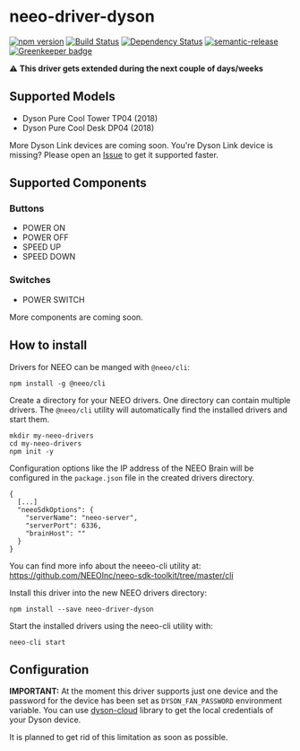 # neeo-driver-dyson

[![npm version](https://badge.fury.io/js/neeo-driver-dyson.svg)](http://badge.fury.io/js/neeo-driver-dyson) [![Build Status](https://travis-ci.org/patrickvaler/neeo-driver-dyson.svg?branch=master)](https://travis-ci.org/patrickvaler/neeo-driver-dyson) [![Dependency Status](https://david-dm.org/patrickvaler/neeo-driver-dyson/status.svg?style=flat)](https://david-dm.org/patrickvaler/neeo-driver-dyson)
[![semantic-release](https://img.shields.io/badge/%20%20%F0%9F%93%A6%F0%9F%9A%80-semantic--release-e10079.svg)](https://github.com/semantic-release/semantic-release) [![Greenkeeper badge](https://badges.greenkeeper.io/patrickvaler/neeo-driver-dyson.svg)](https://greenkeeper.io/)

⚠️️ **This driver gets extended during the next couple of days/weeks**

## Supported Models

- Dyson Pure Cool Tower TP04 (2018)
- Dyson Pure Cool Desk DP04 (2018)

More Dyson Link devices are coming soon. You're Dyson Link device is missing? Please open an
[Issue](https://github.com/patrickvaler/neeo-driver-dyson/issues) to get it supported faster.

## Supported Components

### Buttons

- POWER ON
- POWER OFF
- SPEED UP
- SPEED DOWN

### Switches

- POWER SWITCH

More components are coming soon.

## How to install

Drivers for NEEO can be manged with `@neeo/cli`:

```
npm install -g @neeo/cli
```

Create a directory for your NEEO drivers. One directory can contain multiple drivers.
The `@neeo/cli` utility will automatically find the installed drivers and start them.

```
mkdir my-neeo-drivers
cd my-neeo-drivers
npm init -y
```

Configuration options like the IP address of the NEEO Brain will be configured in the `package.json` file in the created drivers directory.

```
{
  [...]
  "neeoSdkOptions": {
    "serverName": "neeo-server",
    "serverPort": 6336,
    "brainHost": ""
  }
}
```

You can find more info about the neeeo-cli utility at: https://github.com/NEEOInc/neeo-sdk-toolkit/tree/master/cli

Install this driver into the new NEEO drivers directory:

```
npm install --save neeo-driver-dyson
```

Start the installed drivers using the neeo-cli utility with:

```
neeo-cli start
```

## Configuration

**IMPORTANT:** At the moment this driver supports just one device and the password for the device has been set as `DYSON_FAN_PASSWORD` environment variable. You can use [dyson-cloud](https://github.com/patrickvaler/dyson-cloud) library to get the local credentials of your Dyson device.

It is planned to get rid of this limitation as soon as possible.
